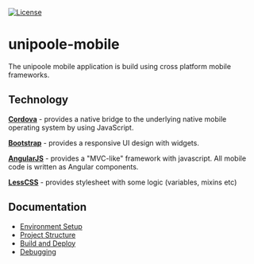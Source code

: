 [![License](https://img.shields.io/badge/License-ECL%202.0-blue.svg)](https://opensource.org/licenses/ECL-2.0)
# unipoole-mobile
The unipoole mobile application is build using cross platform mobile frameworks.

## Technology
**[Cordova](http://cordova.apache.org/)** - provides a native bridge to the underlying native mobile operating system by using JavaScript.

**[Bootstrap](http://getbootstrap.com/)** - provides a responsive UI design with widgets.

**[AngularJS](https://angularjs.org/)** - provides a "MVC-like" framework with javascript. All mobile code is written as Angular components.

**[LessCSS](http://lesscss.org/)** - provides stylesheet with some logic (variables, mixins etc)

## Documentation
* [Environment Setup](./docs/environment-setup.md)
* [Project Structure](./docs/project-structure.md)
* [Build and Deploy](./docs/build-deploy.md)
* [Debugging](./docs/debugging.md)